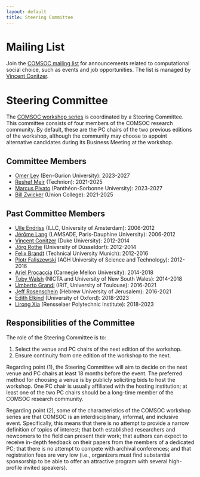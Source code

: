 ```yaml
---
layout: default
title: Steering Committee
---
```


# Mailing List

Join the [COMSOC mailing list](https://lists.duke.edu/sympa/info/comsoc) for announcements related to computational social choice, such as events and job opportunities. The list is managed by [Vincent Conitzer](https://www.cs.cmu.edu/~conitzer/).

# Steering Committee

The [COMSOC workshop series](workshops.html) is coordinated by a Steering Committee. This committee consists of four members of the COMSOC research community. By default, these are the PC chairs of the two previous editions of the workshop, although the community may choose to appoint alternative candidates during its Business Meeting at the workshop.

## Committee Members

- [Omer Lev](https://tzin.bgu.ac.il/~omerlev/) (Ben-Gurion University): 2023-2027
- [Reshef Meir](https://reshef.net.technion.ac.il/) (Technion): 2021-2025
- [Marcus Pivato](https://sites.google.com/site/marcuspivato/home) (Panth&eacute;on-Sorbonne University): 2023-2027
- [Bill Zwicker](https://www.union.edu/mathematics/faculty-staff/william-s-zwicker) (Union College): 2021-2025

## Past Committee Members

- [Ulle Endriss](https://staff.fnwi.uva.nl/u.endriss/) (ILLC, University of Amsterdam): 2006-2012
- [J&eacute;r&ocirc;me Lang](https://www.lamsade.dauphine.fr/~lang/) (LAMSADE, Paris-Dauphine University): 2006-2012
- [Vincent Conitzer](https://www.cs.cmu.edu/~conitzer/) (Duke University): 2012-2014
- [J&ouml;rg Rothe](https://ccc.cs.uni-duesseldorf.de/~rothe/) (University of D&uuml;sseldorf): 2012-2014
- [Felix Brandt](https://www.cs.cit.tum.de/en/dss/brandt/) (Technical University Munich): 2012-2016
- [Piotr Faliszewski](https://home.agh.edu.pl/~faliszew/) (AGH University of Science and Technology): 2012-2016
- [Ariel Procaccia](https://procaccia.info/) (Carnegie Mellon University): 2014-2018
- [Toby Walsh](https://www.cse.unsw.edu.au/~tw/) (NICTA and University of New South Wales): 2014-2018
- [Umberto Grandi](https://www.irit.fr/~Umberto.Grandi/) (IRIT, University of Toulouse): 2016-2021
- [Jeff Rosenschein](https://www.cs.huji.ac.il/~jeff/) (Hebrew University of Jerusalem): 2016-2021
- [Edith Elkind](https://www.cs.ox.ac.uk/people/edith.elkind/) (University of Oxford): 2018-2023
- [Lirong Xia](https://www.cs.rpi.edu/~xial/) (Rensselaer Polytechnic Institute): 2018-2023

## Responsibilities of the Committee

The role of the Steering Committee is to:
1. Select the venue and PC chairs of the next edition of the workshop.
2. Ensure continuity from one edition of the workshop to the next.

Regarding point (1), the Steering Committee will aim to decide on the next venue and PC chairs at least 18 months before the event. The preferred method for choosing a venue is by publicly soliciting bids to host the workshop. One PC chair is usually affiliated with the hosting institution; at least one of the two PC chairs should be a long-time member of the COMSOC research community.

Regarding point (2), some of the characteristics of the COMSOC workshop series are that COMSOC is an interdisciplinary, informal, and inclusive event. Specifically, this means that there is no attempt to provide a narrow definition of topics of interest; that both established researchers and newcomers to the field can present their work; that authors can expect to receive in-depth feedback on their papers from the members of a dedicated PC; that there is no attempt to compete with archival conferences; and that registration fees are very low (i.e., organizers must find substantial sponsorship to be able to offer an attractive program with several high-profile invited speakers).

